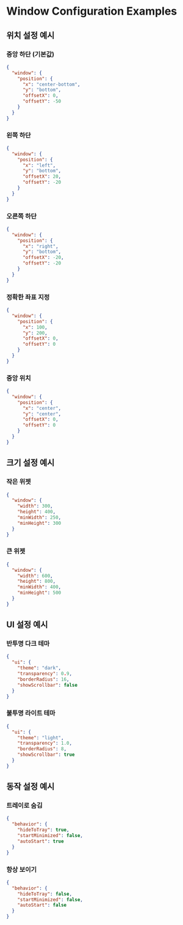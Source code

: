 # Window Configuration Examples

## 위치 설정 예시

### 중앙 하단 (기본값)

```json
{
  "window": {
    "position": {
      "x": "center-bottom",
      "y": "bottom",
      "offsetX": 0,
      "offsetY": -50
    }
  }
}
```

### 왼쪽 하단

```json
{
  "window": {
    "position": {
      "x": "left",
      "y": "bottom",
      "offsetX": 20,
      "offsetY": -20
    }
  }
}
```

### 오른쪽 하단

```json
{
  "window": {
    "position": {
      "x": "right",
      "y": "bottom",
      "offsetX": -20,
      "offsetY": -20
    }
  }
}
```

### 정확한 좌표 지정

```json
{
  "window": {
    "position": {
      "x": 100,
      "y": 200,
      "offsetX": 0,
      "offsetY": 0
    }
  }
}
```

### 중앙 위치

```json
{
  "window": {
    "position": {
      "x": "center",
      "y": "center",
      "offsetX": 0,
      "offsetY": 0
    }
  }
}
```

## 크기 설정 예시

### 작은 위젯

```json
{
  "window": {
    "width": 300,
    "height": 400,
    "minWidth": 250,
    "minHeight": 300
  }
}
```

### 큰 위젯

```json
{
  "window": {
    "width": 600,
    "height": 800,
    "minWidth": 400,
    "minHeight": 500
  }
}
```

## UI 설정 예시

### 반투명 다크 테마

```json
{
  "ui": {
    "theme": "dark",
    "transparency": 0.9,
    "borderRadius": 16,
    "showScrollbar": false
  }
}
```

### 불투명 라이트 테마

```json
{
  "ui": {
    "theme": "light",
    "transparency": 1.0,
    "borderRadius": 8,
    "showScrollbar": true
  }
}
```

## 동작 설정 예시

### 트레이로 숨김

```json
{
  "behavior": {
    "hideToTray": true,
    "startMinimized": false,
    "autoStart": true
  }
}
```

### 항상 보이기

```json
{
  "behavior": {
    "hideToTray": false,
    "startMinimized": false,
    "autoStart": false
  }
}
```
